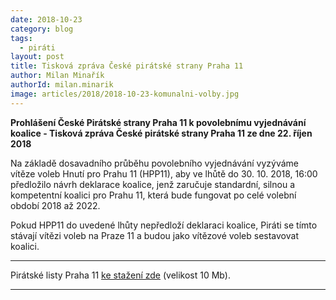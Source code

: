 ```yaml
---
date: 2018-10-23
category: blog
tags:
  - piráti
layout: post
title: Tisková zpráva České pirátské strany Praha 11
author: Milan Minařík
authorId: milan.minarik
image: articles/2018/2018-10-23-komunalni-volby.jpg
---
```


**Prohlášení České Pirátské strany Praha 11 k povolebnímu vyjednávání koalice - Tisková zpráva České pirátské strany Praha 11 ze dne 22. říjen 2018**

Na základě dosavadního průběhu povolebního vyjednávání vyzýváme vítěze voleb Hnutí pro Prahu 11 (HPP11), aby ve lhůtě do 30. 10. 2018, 16:00 předložilo návrh deklarace koalice, jenž zaručuje standardní, silnou a kompetentní koalici pro Prahu 11, která bude fungovat po celé volební období 2018 až 2022.

Pokud HPP11 do uvedené lhůty nepředloží deklaraci koalice, Piráti se tímto stávají vítězi voleb na Praze 11 a budou jako vítězové voleb sestavovat koalici.

---

Pirátské listy Praha 11 [ke stažení zde](/assets/pdf/2018-07-10-praha-11.pdf) (velikost 10 Mb).

- - -
